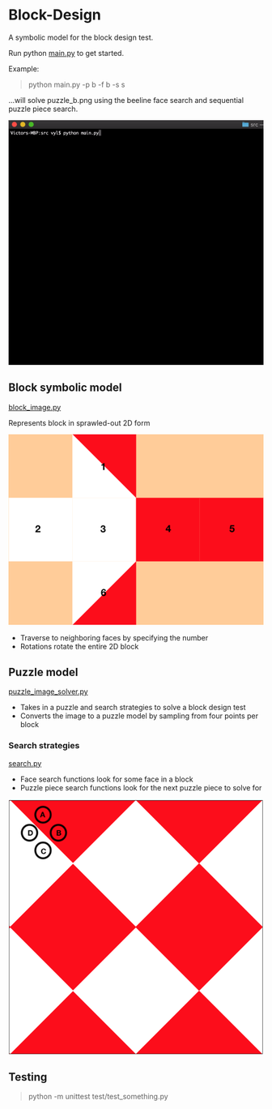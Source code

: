 # Block-Design

A symbolic model for the block design test.

Run python [main.py](https://github.com/v-y-l/Block-Design/blob/main/image_representation/main.py) to get started.

Example:

> python main.py -p b -f b -s s

...will solve puzzle_b.png using the beeline face search and sequential puzzle piece search.

![Demo gif](https://github.com/v-y-l/Block-Design/blob/main/assets/cli_demo.gif)

## Block symbolic model

[block_image.py](https://github.com/v-y-l/Block-Design/blob/main/image_representation/block_image.py)

Represents block in sprawled-out 2D form

![2D block](https://github.com/v-y-l/Block-Design/blob/main/assets/labeled_block.png)

* Traverse to neighboring faces by specifying the number
* Rotations rotate the entire 2D block

## Puzzle model

[puzzle_image_solver.py](https://github.com/v-y-l/Block-Design/blob/main/image_representation/puzzle_image_solver.py)

* Takes in a puzzle and search strategies to solve a block design test
* Converts the image to a puzzle model by sampling from four points per block

### Search strategies

[search.py](https://github.com/v-y-l/Block-Design/blob/main/image_representation/search.py)

* Face search functions look for some face in a block
* Puzzle piece search functions look for the next puzzle piece to solve for

![Sampled points](https://github.com/v-y-l/Block-Design/blob/main/assets/puzzle_image_marks.png)

## Testing

> python -m unittest test/test_something.py
